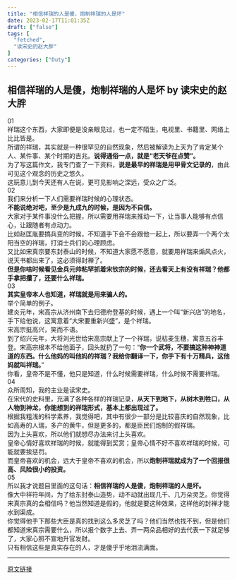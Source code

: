 ```yaml
---
title: "相信祥瑞的人是傻，炮制祥瑞的人是坏"
date: 2023-02-17T11:01:35Z
draft: ["false"]
tags: [
  "fetched",
  "读宋史的赵大胖"
]
categories: ["Duty"]
---
```

相信祥瑞的人是傻，炮制祥瑞的人是坏 by 读宋史的赵大胖
------
<div><section><span>01</span></section><section>祥瑞这个东西，大家即便是没亲眼见过，也一定不陌生，电视里、书籍里、网络上比比皆是。</section><section>所谓的祥瑞，其实就是一种很罕见的自然现象，然后被解读为上天为了肯定某个人、某件事、某个时期的吉兆。<strong>说得通俗一点，就是“老天爷在点赞”。</strong></section><section>为了写这篇作文，我专门查了一下资料，<strong>说是最早的祥瑞是用甲骨文记录的</strong>，由此可见这个观念的历史之悠久。</section><section>这玩意儿到今天还有人在说，更可见影响之深远，受众之广泛。</section><section><span>02</span></section><section>我们来分析一下人们需要祥瑞时候的心理状态。</section><section><strong>不能说绝对吧，至少是九成九的时候，是因为不自信。</strong></section><section>大家对于某件事没什么把握，所以需要用祥瑞来推动一下，让当事人能够有点信心，让跟随者有点动力。</section><section>比如赵匡胤要搞兵变的时候，不知道手下会不会跟他一起上，所以要弄一个两个太阳当空的祥瑞，打消士兵们的心理顾虑。</section><section>又比如宋真宗要东封泰山的时候，不知道大家愿不愿意，就要用祥瑞来煽风点火，说天书都出来了，这必须得封禅了。</section><section><strong>但是你啥时候看见金兵元帅粘罕抓着宋钦宗的时候，还去看天上有没有祥瑞？他都手拿把攥了，还要什么祥瑞。</strong></section><section><span>03</span></section><section><strong>其实皇帝本人也知道，祥瑞就是用来骗人的。</strong></section><section>举个简单的例子。</section><section>建炎元年，宋高宗从济州南下去归德府登基的时候，遇上一个叫“新兴店”的地名，手下给他说，这寓意着“大宋要重新兴盛”，是个祥瑞。</section><section>宋高宗挺高兴，笑而不语。</section><section>到了绍兴元年，大将刘光世给宋高宗献上了一个祥瑞，说枯麦生穗，寓意五谷丰登。宋高宗根本不给他面子，回头就扔了一句：“<strong>你一个武将，不要搞这种神神道道的东西。什么他妈的叫他妈的祥瑞？我给你翻译一下，你手下有十万精兵，这他妈就叫祥瑞。</strong>”</section><section>你看，皇帝不是不懂，他只是知道，什么时候需要祥瑞，什么时候不需要祥瑞。</section><section><span>04</span></section><section>众所周知，我的主业是读宋史。</section><section>在宋代的史料里，充满了各种各样的祥瑞记录，<strong>从天下到地下，从树木到牲口，从人物到神龙，你能想到的祥瑞形式，基本上都出现过了。</strong></section><section>根据我粗浅的科学素养，我觉得吧，其中有很少一部分是比较喜庆的自然现象，比如高寿的人瑞，多产的黄牛，但是更多的，都是臣民们炮制的假祥瑞。</section><section>因为上头喜欢，所以他们就想尽办法来讨上头喜欢。</section><section>皇帝心情好喜欢祥瑞的时候，就能得到奖赏；皇帝心情不好不喜欢祥瑞的时候，可能就要挨惩罚。</section><section>而皇帝喜欢的机会，远大于皇帝不喜欢的机会，所以<strong>炮制祥瑞就成为了一个回报很高、风险很小的投资。</strong></section><section><span>05</span></section><section>所以我才说题目里面的这句话：<strong>相信祥瑞的人是傻，炮制祥瑞的人是坏。</strong></section><section>像大中祥符年间，为了给东封泰山造势，动不动就出现几千、几万朵灵芝。你觉得宋真宗真的会相信吗？他当然知道是假的，他就是要这种效果，这样他的封禅才能水到渠成。</section><section>你觉得他手下那些大臣是真的找到这么多灵芝了吗？他们当然也找不到，但是他们都知道宋真宗需要什么，所以报个数字上去、弄一两朵品相好的去代表一下就足够了，大家心照不宣地升官发财。</section><section>只有相信这些是真实存在的人，才是傻乎乎地泪流满面。</section><p><mp-style-type data-value="3"></mp-style-type></p></div>  
<hr>
<a href="https://mp.weixin.qq.com/s/CyFhdyhvGGD88f3adJE5Ng",target="_blank" rel="noopener noreferrer">原文链接</a>
